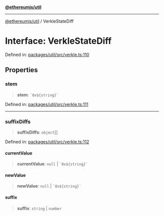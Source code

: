 [**@ethereumjs/util**](../README.md)

***

[@ethereumjs/util](../README.md) / VerkleStateDiff

# Interface: VerkleStateDiff

Defined in: [packages/util/src/verkle.ts:110](https://github.com/Dargon789/ethereumjs-monorepo/blob/master/packages/util/src/verkle.ts#L110)

## Properties

### stem

> **stem**: `` `0x${string}` ``

Defined in: [packages/util/src/verkle.ts:111](https://github.com/Dargon789/ethereumjs-monorepo/blob/master/packages/util/src/verkle.ts#L111)

***

### suffixDiffs

> **suffixDiffs**: `object`[]

Defined in: [packages/util/src/verkle.ts:112](https://github.com/Dargon789/ethereumjs-monorepo/blob/master/packages/util/src/verkle.ts#L112)

#### currentValue

> **currentValue**: `null` \| `` `0x${string}` ``

#### newValue

> **newValue**: `null` \| `` `0x${string}` ``

#### suffix

> **suffix**: `string` \| `number`
